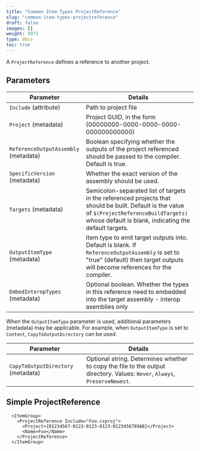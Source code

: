 ```yaml
---
title: "Common Item Types ProjectReference"
slug: "common-item-types-projectreference"
draft: false
images: []
weight: 9971
type: docs
toc: true
---
```


A `ProjectReference` defines a reference to another project.

## Parameters
| Parameter | Details |
| --------- | ------- |
| `Include` (attribute) | Path to project file |
| `Project` (metadata) | Project GUID, in the form {00000000-0000-0000-0000-000000000000} |
| `ReferenceOutputAssembly` (metadata) | Boolean specifying whether the outputs of the project referenced should be passed to the compiler. Default is true. |
| `SpecificVersion` (metadata) | Whether the exact version of the assembly should be used. |
| `Targets` (metadata) | Semicolon-separated list of targets in the referenced projects that should be built. Default is the value of `$(ProjectReferenceBuildTargets)` whose default is blank, indicating the default targets. |
| `OutputItemType` (metadata) | Item type to emit target outputs into. Default is blank. If `ReferenceOutputAssembly` is set to "true" (default) then target outputs will become references for the compiler. |
| `EmbedInteropTypes` (metadata) | Optional boolean. Whether the types in this reference need to embedded into the target assembly - interop asemblies only |

When the `OutputItemType` parameter is used, additional parameters (metadata) may be applicable. For example, when `OutputItemType` is set to `Content`, `CopyToOutputDirectory` can be used.

| Parameter | Details |
| --------- | ------- |
| `CopyToOutputDirectory` (metadata) | Optional string. Determines whether to copy the file to the output directory. Values: `Never`, `Always`, `PreserveNewest`. |

## Simple ProjectReference
      <ItemGroup>
        <ProjectReference Include="Foo.csproj">
          <Project>{01234567-0123-0123-0123-0123456789AB}</Project>
          <Name>Foo</Name>
        </ProjectReference>
      </ItemGroup>


